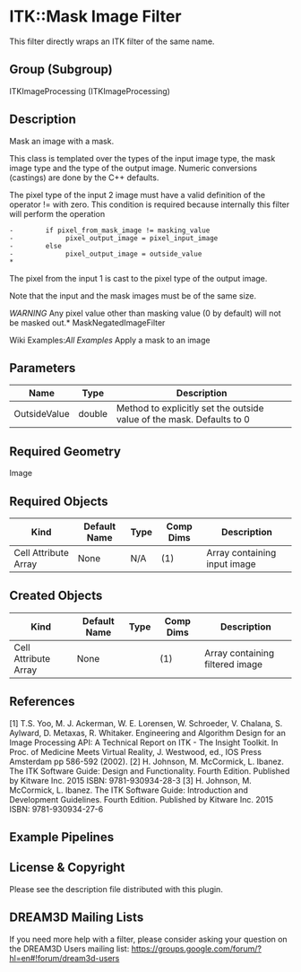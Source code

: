 # ITK::Mask Image Filter

This filter directly wraps an ITK filter of the same name.

## Group (Subgroup)

ITKImageProcessing (ITKImageProcessing)

## Description

Mask an image with a mask.

This class is templated over the types of the input image type, the mask image type and the type of the output image. Numeric conversions (castings) are done by the C++ defaults.

The pixel type of the input 2 image must have a valid definition of the operator != with zero. This condition is required because internally this filter will perform the operation

```
-        if pixel_from_mask_image != masking_value
-             pixel_output_image = pixel_input_image
-        else
-             pixel_output_image = outside_value
*
```

The pixel from the input 1 is cast to the pixel type of the output image.

Note that the input and the mask images must be of the same size.

*WARNING* Any pixel value other than masking value (0 by default) will not be masked out.* MaskNegatedImageFilter

 Wiki Examples:*All Examples* Apply a mask to an image

## Parameters

| Name | Type | Description |
|------------|------| --------------------------------- |
| OutsideValue | double| Method to explicitly set the outside value of the mask. Defaults to 0 |

## Required Geometry

Image

## Required Objects

| Kind                      | Default Name | Type     | Comp Dims | Description                                 |
|---------------------------|--------------|----------|--------|---------------------------------------------|
| Cell Attribute Array | None | N/A | (1)  | Array containing input image

## Created Objects

| Kind                      | Default Name | Type     | Comp Dims | Description                                 |
|---------------------------|--------------|----------|--------|---------------------------------------------|
| Cell Attribute Array | None |  | (1)  | Array containing filtered image

## References

[1] T.S. Yoo, M. J. Ackerman, W. E. Lorensen, W. Schroeder, V. Chalana, S. Aylward, D. Metaxas, R. Whitaker. Engineering and Algorithm Design for an Image Processing API: A Technical Report on ITK - The Insight Toolkit. In Proc. of Medicine Meets Virtual Reality, J. Westwood, ed., IOS Press Amsterdam pp 586-592 (2002).
[2] H. Johnson, M. McCormick, L. Ibanez. The ITK Software Guide: Design and Functionality. Fourth Edition. Published by Kitware Inc. 2015 ISBN: 9781-930934-28-3
[3] H. Johnson, M. McCormick, L. Ibanez. The ITK Software Guide: Introduction and Development Guidelines. Fourth Edition. Published by Kitware Inc. 2015 ISBN: 9781-930934-27-6

## Example Pipelines

## License & Copyright

Please see the description file distributed with this plugin.

## DREAM3D Mailing Lists

If you need more help with a filter, please consider asking your question on the DREAM3D Users mailing list:
<https://groups.google.com/forum/?hl=en#!forum/dream3d-users>
